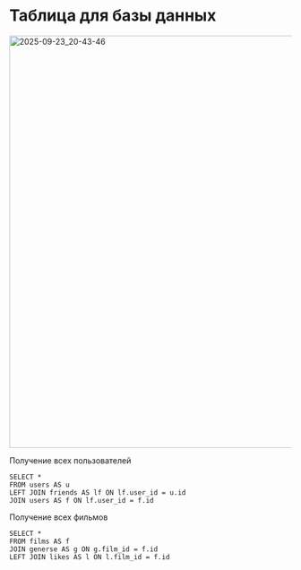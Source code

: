 # Таблица для базы данных

<img width="1404" height="736" alt="2025-09-23_20-43-46" src="https://github.com/user-attachments/assets/760cad66-8cf5-4620-a501-a791d592644b" />

Получение всех пользователей
```
SELECT *
FROM users AS u
LEFT JOIN friends AS lf ON lf.user_id = u.id
JOIN users AS f ON lf.user_id = f.id
```
Получение всех фильмов
```
SELECT *
FROM films AS f
JOIN generse AS g ON g.film_id = f.id
LEFT JOIN likes AS l ON l.film_id = f.id
```
